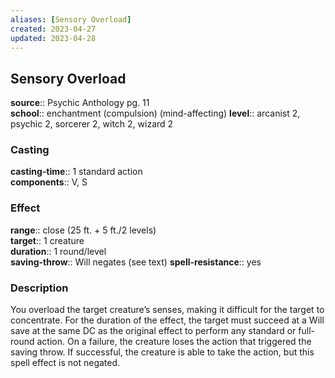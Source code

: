 ```yaml
---
aliases: [Sensory Overload]
created: 2023-04-27
updated: 2023-04-28
---
```


## Sensory Overload

**source**:: Psychic Anthology pg. 11  
**school**:: enchantment (compulsion) (mind-affecting)
**level**:: arcanist 2, psychic 2, sorcerer 2, witch 2, wizard 2

### Casting

**casting-time**:: 1 standard action  
**components**:: V, S

### Effect

**range**:: close (25 ft. + 5 ft./2 levels)  
**target**:: 1 creature  
**duration**:: 1 round/level  
**saving-throw**:: Will negates (see text)
**spell-resistance**:: yes

### Description

You overload the target creature’s senses, making it difficult for the target to concentrate. For the duration of the effect, the target must succeed at a Will save at the same DC as the original effect to perform any standard or full-round action. On a failure, the creature loses the action that triggered the saving throw. If successful, the creature is able to take the action, but this spell effect is not negated.
